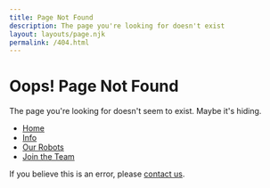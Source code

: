 ```yaml
---
title: Page Not Found
description: The page you're looking for doesn't exist
layout: layouts/page.njk
permalink: /404.html
---
```


# Oops! Page Not Found

The page you're looking for doesn't seem to exist. Maybe it's hiding.

- [Home](/)
- [Info](/about/)
- [Our Robots](/robots/)
- [Join the Team](/join/)

If you believe this is an error, please [contact us](mailto:info@thedropbears.org.au). 